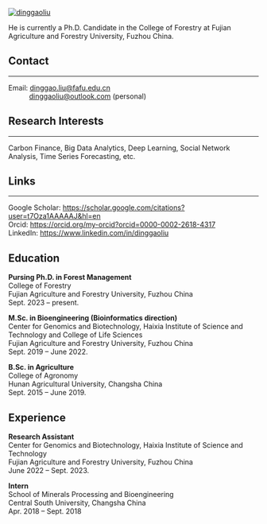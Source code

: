 

[![dinggaoliu](https://img.shields.io/badge/dinggaoliu-github-blue?logo=github)](https://github.com/dinggaoliu)

He is currently a Ph.D. Candidate in the College of Forestry at Fujian Agriculture and Forestry University, Fuzhou China.

## Contact
---
Email: dinggao.liu@fafu.edu.cn \
&emsp;&emsp;&emsp;dinggaoliu@outlook.com (personal)


## Research Interests
---
Carbon Finance, Big Data Analytics, Deep Learning, Social Network Analysis, Time Series Forecasting, etc.


## Links
---
Google Scholar: https://scholar.google.com/citations?user=t7Oza1AAAAAJ&hl=en \
Orcid: https://orcid.org/my-orcid?orcid=0000-0002-2618-4317 \
LinkedIn: https://www.linkedin.com/in/dinggaoliu 


## Education
**Pursing Ph.D. in Forest Management** \
College of Forestry \
Fujian Agriculture and Forestry University, Fuzhou China \
Sept. 2023 – present.


**M.Sc. in Bioengineering (Bioinformatics direction)** \
Center for Genomics and Biotechnology, Haixia Institute of Science and Technology and College of Life Sciences \
Fujian Agriculture and Forestry University, Fuzhou China \
Sept. 2019 – June 2022.


**B.Sc. in Agriculture** \
College of Agronomy \
Hunan Agricultural University, Changsha China \
Sept. 2015 – June 2019.


## Experience
**Research Assistant** \
Center for Genomics and Biotechnology, Haixia Institute of Science and Technology \
Fujian Agriculture and Forestry University, Fuzhou China \
June 2022 – Sept. 2023.

**Intern** \
School of Minerals Processing and Bioengineering \
Central South University, Changsha China \
Apr. 2018 – Sept. 2018




